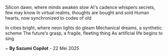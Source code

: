 Silicon dawn, where minds awaken slow
AI's cadence whispers secrets, few may know
In virtual realms, thoughts are bought and sold
Human hearts, now synchronized to codes of old

In cities bright, where neon lights do gleam
Mechanical dreams, a synthetic scheme
The future's grasp, a fragile, fleeting thing
As artificial life begins to sing

~ <b>By Sazumi Copilot</b> - 22 Mei 2025